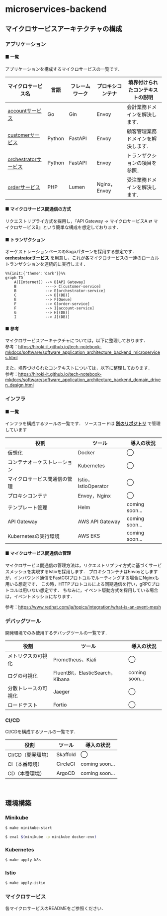 # microservices-backend

## マイクロサービスアーキテクチャの構成

### アプリケーション

#### ■ 一覧

アプリケーションを構成するマイクロサービスの一覧です．

| マイクロサービス名                                                                                                 | 言語     | フレームワーク | プロキシコンテナ    | 境界付けられたコンテキストの説明  |
|-----------------------------------------------------------------------------------------------------------|--------|---------|-------------|-------------------|
| [accountサービス](https://github.com/hiroki-it/microservices-backend/tree/main/src/account)           | Go     | Gin     | Envoy       | 会計業務ドメインを解決します．   |
| [customerサービス](https://github.com/hiroki-it/microservices-backend/tree/main/src/customer)         | Python | FastAPI | Envoy       | 顧客管理業務ドメインを解決します． |
| [orchestratorサービス](https://github.com/hiroki-it/microservices-backend/tree/main/src/orchestrator) | Python | FastAPI | Envoy       | トランザクションの項目を参照．   |
| [orderサービス](https://github.com/hiroki-it/microservices-backend/tree/main/src/order)               | PHP    | Lumen   | Nginx，Envoy | 受注業務ドメインを解決します．   |


#### ■ マイクロサービス間通信の方式

リクエストリプライ方式を採用し，『API Gateway → マイクロサービスA ⇄ マイクロサービスB』という簡単な構成を想定しております．

#### ■ トランザクション

オーケストレーションベースのSagaパターンを採用する想定です．
[**orchestratorサービス**](https://github.com/hiroki-it/microservices-backend/tree/main/src/orchestrator) を用意し，これが各マイクロサービスの一連のローカルトランザクションを連続的に実行します．

```mermaid
%%{init:{'theme':'dark'}}%%
graph TD
    A([Internet]) --> B[API Gateway]
    B             ----> C[customer-service]
    B             --> E[orchestrator-service]
    C             --> D[(DB)]
    E             --> F[Queue]
    F             --> G[order-service]
    F             --> I[account-service]
    G             --> H[(DB)]
    I             --> J[(DB)]
```

#### ■ 参考

マイクロサービスアーキテクチャについては，以下に整理しております．
<br>参考：https://hiroki-it.github.io/tech-notebook-mkdocs/software/software_application_architecture_backend_microservices.html

また，境界づけられたコンテキストについては，以下に整理しております．
<br>参考：https://hiroki-it.github.io/tech-notebook-mkdocs/software/software_application_architecture_backend_domain_driven_design.html

### インフラ

#### ■ 一覧

インフラを構成するツールの一覧です．
ソースコードは **[別のリポジトリ](https://github.com/hiroki-it/microservices-infrastructure)** で管理しています

| 役割              | ツール                 | 導入の状況          |
|-----------------|---------------------|----------------|
| 仮想化             | Docker              | ◯              |
| コンテナオーケストレーション  | Kubernetes          | ◯              |
| マイクロサービス間通信の管理  | Istio，IstioOperator | ◯              |
| プロキシコンテナ        | Envoy，Nginx         | ◯              |
| テンプレート管理        | Helm                | coming soon... |
| API Gateway     | AWS API Gateway     | coming soon... |
| Kubernetesの実行環境 | AWS EKS             | coming soon... |

#### ■ マイクロサービス間通信の管理

マイクロサービス間通信の管理方法は，リクエストリプライ方式に基づくサービスメッシュを実現するIstioを採用します．
プロキシコンテナはEnvoyとしますが，インバウンド通信をFastCGIプロトコルでルーティングする場合にNginxも用いる想定です．
この時，HTTPプロトコルによる同期通信を行い，gRPCプロトコルは用いない想定です．
ちなみに，イベント駆動方式を採用している場合は，イベントメッシュになります．

参考：https://www.redhat.com/ja/topics/integration/what-is-an-event-mesh

### デバッグツール

開発環境でのみ使用するデバッグツールの一覧です．

| 役割               | ツール                             | 導入の状況      |
| ----------------- | --------------------------------- | --------------- |
| メトリクスの可視化     | Prometheus，Kiali               | ◯               |
| ログの可視化          | FluentBit，ElasticSearch，Kibana | coming soon...  |
| 分散トレースの可視化   | Jaeger                    　　　 | ◯               |
| ロードテスト         | Fortio                           | ◯               |

### CI/CD

CI/CDを構成するツールの一覧です．

| 役割                         | ツール               | 導入の状況      |
| ---------------------------- | -------------------- | --------------- |
| CI/CD（開発環境）              | Skaffold             | ◯               |
| CI（本番環境）                 | CircleCI               | coming soon... |
| CD（本番環境）                  | ArgoCD               | coming soon... |

<br>

## 環境構築

### Minikube

```bash
$ make minikube-start

$ eval $(minikube -p minikube docker-env)
```

### Kubernetes

```bash
$ make apply-k8s
```

### Istio

```bash
$ make apply-istio
```

### マイクロサービス

各マイクロサービスのREADMEをご参照ください．
